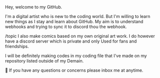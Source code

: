 Hey, welcome to my GitHub. 

I'm a digital artist who is new to the coding world. But I'm willing to learn new things as I stay and learn about GitHub. My aim is to understand webhooks and trying to sync it to discord thou the webhook.


/topic
I also make comics based on my own original art work. I do however have a discord server which is private and only
Used for fans and friendships.

I will be definitely making codes in my coding file that I've made on my repository listed outside of my
Demain. 

📝 If you have any questions or concerns please inbox me at anytime.
